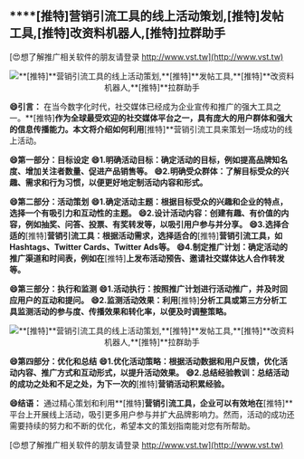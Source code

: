 ## ****[推特]**营销引流工具的线上活动策划,**[推特]**发帖工具,**[推特]**改资料机器人,**[推特]**拉群助手**

[😍想了解推广相关软件的朋友请登录 http://www.vst.tw](http://www.vst.tw)

 <center><img src="https://vst.tw/MP4/tuiguang/png/7.png" alt="**[推特]**营销引流工具的线上活动策划,**[推特]**发帖工具,**[推特]**改资料机器人,**[推特]**拉群助手"></center>

**😄引言：**
在当今数字化时代，社交媒体已经成为企业宣传和推广的强大工具之一。**[推特]**作为全球最受欢迎的社交媒体平台之一，具有庞大的用户群体和强大的信息传播能力。本文将介绍如何利用**[推特]**营销引流工具来策划一场成功的线上活动。

**😄第一部分：目标设定**
**😄1.明确活动目标：确定活动的目标，例如提高品牌知名度、增加关注者数量、促进产品销售等。**
**😄2.明确受众群体：了解目标受众的兴趣、需求和行为习惯，以便更好地定制活动内容和形式。**

**😄第二部分：活动策划**
**😄1.确定活动主题：根据目标受众的兴趣和企业的特点，选择一个有吸引力和互动性的主题。**
**😄2.设计活动内容：创建有趣、有价值的内容，例如抽奖、问答、投票、有奖转发等，以吸引用户参与并分享。**
**😄3.选择合适的**[推特]**营销引流工具：根据活动需求，选择适合的**[推特]**营销引流工具，如Hashtags、Twitter Cards、Twitter Ads等。**
**😄4.制定推广计划：确定活动的推广渠道和时间表，例如在**[推特]**上发布活动预告、邀请社交媒体达人合作转发等。**

**😄第三部分：执行和监测**
**😄1.活动执行：按照推广计划进行活动推广，并及时回应用户的互动和提问。**
**😄2.监测活动效果：利用**[推特]**分析工具或第三方分析工具监测活动的参与度、传播效果和转化率，以便及时调整策略。**

 <center><img src="https://vst.tw/MP4/tuiguang/png/5.png" alt="**[推特]**营销引流工具的线上活动策划,**[推特]**发帖工具,**[推特]**改资料机器人,**[推特]**拉群助手"></center>

**😄第四部分：优化和总结**
**😄1.优化活动策略：根据活动数据和用户反馈，优化活动内容、推广方式和互动形式，以提升活动效果。**
**😄2.总结经验教训：总结活动的成功之处和不足之处，为下一次的**[推特]**营销活动积累经验。**

**😄结语：**
通过精心策划和利用**[推特]**营销引流工具，企业可以有效地在**[推特]**平台上开展线上活动，吸引更多用户参与并扩大品牌影响力。然而，活动的成功还需要持续的努力和不断的优化，希望本文的策划指南能对您有所帮助。

[😍想了解推广相关软件的朋友请登录 http://www.vst.tw](http://www.vst.tw)



